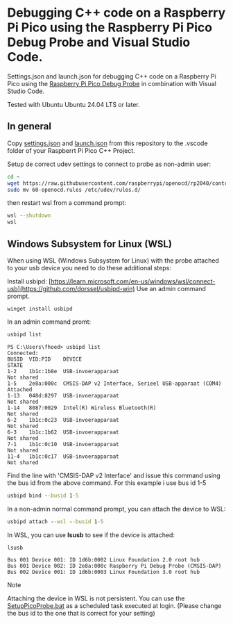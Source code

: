 # Debugging C++ code on a Raspberry Pi Pico using the Raspberry Pi Pico Debug Probe and Visual Studio Code.

Settings.json and launch.json  for debugging C++ code on a Raspberry Pi Pico using the [Raspberry Pi Pico Debug Probe](https://www.raspberrypi.com/products/debug-probe/) in combination with Visual Studio Code.

Tested with Ubuntu Ubuntu 24.04 LTS or later.

## In general

Copy [settings.json](https://github.com/fhoedemakers/PicoDebugProbeVsCodeConfig/blob/main/settings.json) and [launch.json](https://github.com/fhoedemakers/PicoDebugProbeVsCodeConfig/blob/main/launch.json) from this repository to the .vscode folder of your Raspberrt Pi Pico C++ Project.

Setup de correct udev settings to connect to probe as non-admin user:

```bash
cd ~
wget https://raw.githubusercontent.com/raspberrypi/openocd/rp2040/contrib/60-openocd.rules
sudo mv 60-openocd.rules /etc/udev/rules.d/
```

then restart wsl from a command prompt:

```cmd
wsl --shutdown
wsl
```

## Windows Subsystem for Linux (WSL) 

When using WSL (Windows Subsystem for Linux) with the probe attached to your usb device you need to do these additional steps:

Install usbipd:  [https://learn.microsoft.com/en-us/windows/wsl/connect-usb](https://github.com/dorssel/usbipd-win) Use an admin command prompt.

```
winget install usbipd
```

In an admin command promt:

```cmd
usbipd list
```

```
PS C:\Users\fhoed> usbipd list
Connected:
BUSID  VID:PID    DEVICE                                                        STATE
1-2    1b1c:1b8e  USB-invoerapparaat                                            Not shared
1-5    2e8a:000c  CMSIS-DAP v2 Interface, Serieel USB-apparaat (COM4)           Attached
1-13   048d:8297  USB-invoerapparaat                                            Not shared
1-14   8087:0029  Intel(R) Wireless Bluetooth(R)                                Not shared
6-2    1b1c:0c23  USB-invoerapparaat                                            Not shared
6-3    1b1c:1b62  USB-invoerapparaat                                            Not shared
7-1    1b1c:0c10  USB-invoerapparaat                                            Not shared
11-4   1b1c:0c17  USB-invoerapparaat                                            Not shared
```

Find the line with 'CMSIS-DAP v2 Interface' and issue this command using the bus id from the above command. For this example i use bus id 1-5


```cmd
usbipd bind --busid 1-5
```

In a non-admin normal command prompt, you can attach the device to WSL:

```cmd
usbipd attach --wsl --busid 1-5
```

In WSL, you can use **lsusb** to see if the device is attached:

```bash
lsusb
```

```
Bus 001 Device 001: ID 1d6b:0002 Linux Foundation 2.0 root hub
Bus 001 Device 002: ID 2e8a:000c Raspberry Pi Debug Probe (CMSIS-DAP)
Bus 002 Device 001: ID 1d6b:0003 Linux Foundation 3.0 root hub
```




> [!NOTE]
> Attaching the device in WSL is not persistent. You can use the [SetupPicoProbe.bat](https://github.com/fhoedemakers/PicoDebugProbeVsCodeConfig/blob/main/SetupPicoProbe.bat) as a scheduled task executed at login. (Please change the bus id to the one that is correct for your setting)
